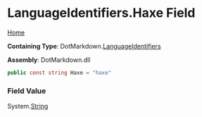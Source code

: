 <a name="_top"></a>

# LanguageIdentifiers\.Haxe Field

[Home](../../../README.md#_top)

**Containing Type**: DotMarkdown\.[LanguageIdentifiers](../README.md#_top)

**Assembly**: DotMarkdown\.dll

```csharp
public const string Haxe = "haxe"
```

### Field Value

System\.[String](https://docs.microsoft.com/en-us/dotnet/api/system.string)